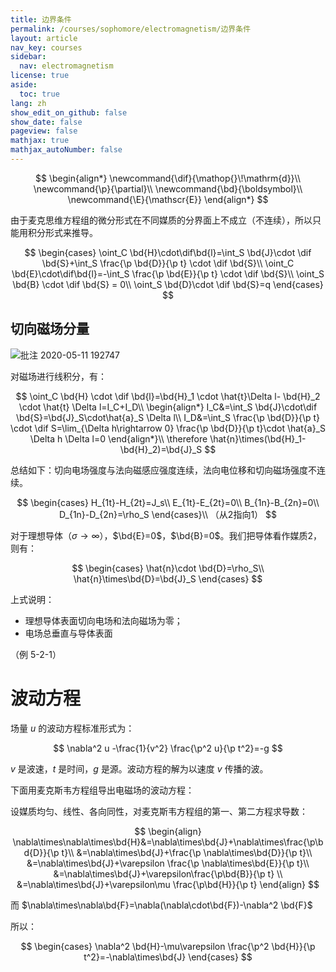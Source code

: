 ```yaml
---
title: 边界条件
permalink: /courses/sophomore/electromagnetism/边界条件
layout: article
nav_key: courses
sidebar:
  nav: electromagnetism
license: true
aside:
  toc: true
lang: zh
show_edit_on_github: false
show_date: false
pageview: false
mathjax: true
mathjax_autoNumber: false
---
```


<!--more-->

$$
\begin{align*}
\newcommand{\dif}{\mathop{}\!\mathrm{d}}\\
\newcommand{\p}{\partial}\\
\newcommand{\bd}{\boldsymbol}\\
\newcommand{\E}{\mathscr{E}}
\end{align*}
$$

由于麦克思维方程组的微分形式在不同媒质的分界面上不成立（不连续），所以只能用积分形式来推导。

$$
\begin{cases}
\oint_C \bd{H}\cdot\dif\bd{l}=\int_S \bd{J}\cdot \dif \bd{S}+\int_S \frac{\p \bd{D}}{\p t} \cdot \dif \bd{S}\\
\oint_C \bd{E}\cdot\dif\bd{l}=-\int_S \frac{\p \bd{E}}{\p t} \cdot \dif \bd{S}\\
\oint_S \bd{B} \cdot \dif \bd{S} = 0\\
\oint_S \bd{D}\cdot \dif \bd{S}=q
\end{cases}
$$

## 切向磁场分量

![批注 2020-05-11 192747](https://i.loli.net/2020/05/11/O6XZprKbQyu2oJ4.jpg)

对磁场进行线积分，有：

$$
\oint_C \bd{H} \cdot \dif \bd{l}=\bd{H}_1 \cdot \hat{t}\Delta l- \bd{H}_2 \cdot \hat{t} \Delta l=I_C+I_D\\
\begin{align*}
I_C&=\int_S \bd{J}\cdot\dif \bd{S}=\bd{J}_S\cdot\hat{a}_S \Delta l\\
I_D&=\int_S \frac{\p \bd{D}}{\p t} \cdot \dif S=\lim_{\Delta h\rightarrow 0} \frac{\p \bd{D}}{\p t}\cdot \hat{a}_S \Delta h \Delta l=0
\end{align*}\\
\therefore \hat{n}\times(\bd{H}_1-\bd{H}_2)=\bd{J}_S
$$

总结如下：切向电场强度与法向磁感应强度连续，法向电位移和切向磁场强度不连续。

$$
\begin{cases}
H_{1t}-H_{2t}=J_s\\
E_{1t}-E_{2t}=0\\
B_{1n}-B_{2n}=0\\
D_{1n}-D_{2n}=\rho_S
\end{cases}\\
（从2指向1）
$$

对于理想导体（$\sigma\rightarrow\infty$），$\bd{E}=0$，$\bd{B}=0$。我们把导体看作媒质2，则有：

$$
\begin{cases}
\hat{n}\cdot \bd{D}=\rho_S\\
\hat{n}\times\bd{D}=\bd{J}_S
\end{cases}
$$

上式说明：

* 理想导体表面切向电场和法向磁场为零；
* 电场总垂直与导体表面

（例 5-2-1）

# 波动方程

场量 $u$ 的波动方程标准形式为：

$$
\nabla^2 u -\frac{1}{v^2} \frac{\p^2 u}{\p t^2}=-g
$$

$v$ 是波速，$t$ 是时间，$g$ 是源。波动方程的解为以速度 $v$ 传播的波。

下面用麦克斯韦方程组导出电磁场的波动方程：

设媒质均匀、线性、各向同性，对麦克斯韦方程组的第一、第二方程求导数：

$$
\begin{align}
\nabla\times\nabla\times\bd{H}&=\nabla\times\bd{J}+\nabla\times\frac{\p\bd{D}}{\p t}\\
&=\nabla\times\bd{J}+\frac{\p \nabla\times\bd{D}}{\p t}\\
&=\nabla\times\bd{J}+\varepsilon \frac{\p \nabla\times\bd{E}}{\p t}\\
&=\nabla\times\bd{J}+\varepsilon\frac{\p\bd{B}}{\p t}
\\
&=\nabla\times\bd{J}+\varepsilon\mu \frac{\p\bd{H}}{\p t}
\end{align}
$$

而 $\nabla\times\nabla\bd{F}=\nabla(\nabla\cdot\bd{F})-\nabla^2 \bd{F}$

所以：

$$
\begin{cases}
\nabla^2 \bd{H}-\mu\varepsilon \frac{\p^2 \bd{H}}{\p t^2}=-\nabla\times\bd{J}
\end{cases}
$$